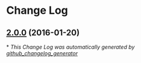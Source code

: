 # Change Log

## [2.0.0](https://github.com/gordonbanderson/weboftalent-pagination/tree/2.0.0) (2016-01-20)


\* *This Change Log was automatically generated by [github_changelog_generator](https://github.com/skywinder/Github-Changelog-Generator)*